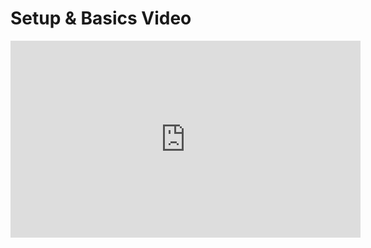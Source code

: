 # Setup & Basics Video

<iframe width="560" height="315" src="https://www.youtube.com/embed/ZYWIS0VzSXU" frameborder="0" allow="accelerometer; autoplay; clipboard-write; encrypted-media; gyroscope; picture-in-picture" allowfullscreen></iframe>